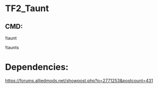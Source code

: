 # TF2_Taunt
## CMD:
!taunt

!taunts

# Dependencies:
https://forums.alliedmods.net/showpost.php?p=2771253&postcount=431
